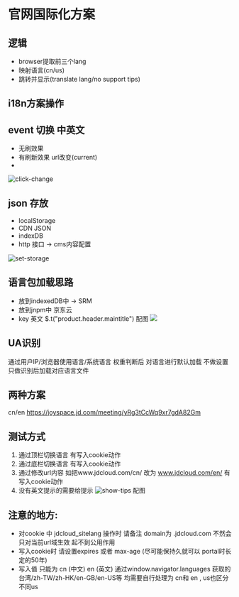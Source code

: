 # 官网国际化方案 

## 逻辑
* browser提取前三个lang
* 映射语言(cn/us)
* 跳转并显示(translate lang/no support tips)



## i18n方案操作

## event 切换 中英文
* 无刷效果
* 有刷新效果 url改变(current)
* 
![click-change](/jdcloud-check-lang.png)



## json 存放
* localStorage 
* CDN JSON
* indexDB
* http 接口 -> cms内容配置

![set-storage](/jdcloud-storage-en.png)


## 语言包加载思路 
* 放到indexedDB中 -> SRM 
* 放到jnpm中 京东云
* key 英文 $.t("product.header.maintitle")
配图 ![](jnpm-iopt-fe-base)

## UA识别 
通过用户IP/浏览器使用语言/系统语言
权重判断后 对语言进行默认加载 不做设置 只做识别后加载对应语言文件

## 两种方案
cn/en https://joyspace.jd.com/meeting/yRg3tCcWq9xr7gdA82Gm

## 测试方式
1. 通过顶栏切换语言 有写入cookie动作
2. 通过底栏切换语言 有写入cookie动作 
3. 通过修改url内容 如把www.jdcloud.com/cn/ 改为 www.jdcloud.com/en/ 有写入cookie动作 
4. 没有英文提示的需要给提示 
![show-tips](/jdcloud-en-tips.png)
配图
 
## 注意的地方:
* 对cookie 中 jdcloud_sitelang 操作时 请备注 domain为 .jdcloud.com  不然会只对当前url域生效 起不到公用作用
* 写入cookie时 请设置expires 或者 max-age (尽可能保持久就可以 portal时长定的50年)
* 写入值 只能为 cn (中文)  en (英文)  通过window.navigator.languages 获取的台湾/zh-TW/zh-HK/en-GB/en-US等 均需要自行处理为 cn和 en , us也区分不同us